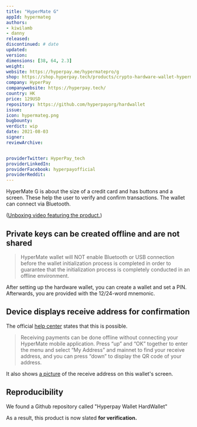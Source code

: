 ```yaml
---
title: "HyperMate G"
appId: hypermateg
authors:
- kiwilamb
- danny
released: 
discontinued: # date
updated:
version:
dimensions: [38, 64, 2.3]
weight: 
website: https://hyperpay.me/hypermatepro/g
shop: https://shop.hyperpay.tech/products/crypto-hardware-wallet-hypermate-g
company: HyperPay
companywebsite: https://hyperpay.tech/
country: HK
price: 129USD
repository: https://github.com/hyperpayorg/hardwallet
issue:
icon: hypermateg.png
bugbounty:
verdict: wip
date: 2021-08-03
signer:
reviewArchive:


providerTwitter: HyperPay_tech
providerLinkedIn: 
providerFacebook: hyperpayofficial
providerReddit: 
---
```



HyperMate G is about the size of a credit card and has buttons and a screen. These help the user to verify and confirm transactions. The wallet can connect via Bluetooth.

\([Unboxing video featuring the product.](https://tbm-auth.alicdn.com/e99361edd833010b/JigtJkBfR5TWOuRWJJB/ict5sRLBnWoCGDpGqCp_268558942153_hd_hq.mp4?auth_key=1637901597-0-0-33bbbc34f296640fa8afdd65d93ce9be)\)

  
## Private keys can be created offline and are not shared
 
> HyperMate wallet will NOT enable Bluetooth or USB connection before the wallet initialization process is completed in order to guarantee that the initialization process is completely conducted in an offline environment.
 
After setting up the hardware wallet, you can create a wallet and set a PIN. Afterwards, you are provided with the 12/24-word mnemonic.
 
## Device displays receive address for confirmation
 
 The official [help center](https://hyperpayhelp.zendesk.com/hc/en-us/articles/4409741620495-RECEIVE-PAYMENTS) states that this is possible. 
 
 > Receiving payments can be done offline without connecting your HyperMate mobile application. Press “up” and “OK” together to enter the menu and select “My Address” and mainnet to find your receive address, and you can press “down” to display the QR code of your address.
 
 It also shows [a picture](https://hyperpayhelp.zendesk.com/hc/article_attachments/4409734271759/mceclip0.jpg) of the receive address on this wallet's screen.
 
## Reproducibility
 
 We found a Github repository called "Hyperpay Wallet HardWallet"
 
 As a result, this product is now slated **for verification.**